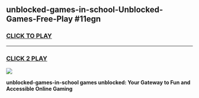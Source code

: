 
## unblocked-games-in-school-Unblocked-Games-Free-Play #11egn
<h3>
<a href="https://us.freeplayer.one?title=unblocked-games-in-school&ref=9M">CLICK TO PLAY</a></h3>
<hr>

<h3>
<a href="https://us.freeplayer.one?title=unblocked-games-in-school&ref=9M">CLICK 2 PLAY</a>
  
</h3>

<a href="https://us.freeplayer.one?title=unblocked-games-in-school&ref=9M"><img src="https://clearcache.store/games.png"></a>


**unblocked-games-in-school games unblocked: Your Gateway to Fun and Accessible Online Gaming**
